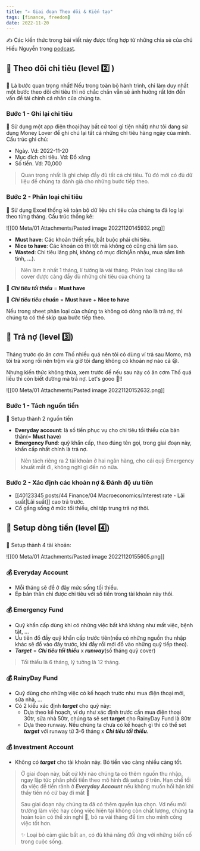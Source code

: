 ```yaml
---
title: "✍️ Giai đoạn Theo dõi & Kiến tạo"
tags: [finance, freedom]
date: 2022-11-20
---
```


✍️ Các kiến thức trong bài viết này được tổng hợp từ những chia sẻ của chú Hiếu Nguyễn trong [podcast](https://www.youtube.com/watch?v=lKhIompb0M0&list=PL1bLXQ3Ow2laRk3IFEqbDLM_l6YHNPp8W&index=4&ab_channel=HieuNguyen).

## 🌿 Theo dõi chi tiêu (level 2️⃣ )

🌱 Là bước quan trọng nhất! Nếu trong toàn bộ hành trình, chỉ làm duy nhất một bước theo dõi chi tiêu thì nó chắc chắn vẫn sẽ ảnh hưởng rất lớn đến vấn đề tài chính cá nhân của chúng ta.

###  Bước 1 - Ghi lại chi tiêu

🌱 Sử dụng một app điện thoại(hay bất cứ tool gì tiện nhất) như tôi đang sử dụng Money Lover để ghi chú lại tất cả những chi tiêu hàng ngày của mình. Cấu trúc ghi chú:
- Ngày.                     Vd: 2022-11-20 
- Mục đích chi tiêu. Vd: Đổ xăng
- Số tiền.                  Vd: 70,000

> Quan trọng nhất là ghi chép đầy đủ tất cả chi tiêu. Từ đó mới có đủ dữ liệu để chúng ta đánh giá cho những bước tiếp theo.

### Bước 2 - Phân loại chi tiêu

🌱 Sử dụng Excel thống kê toàn bộ dữ liệu chi tiêu của chúng ta đã log lại theo từng tháng. Cấu trúc thống kê:

![[00 Meta/01 Attachments/Pasted image 20221120145932.png]]

- **Must have**: Các khoản thiết yếu, bắt buộc phải chi tiêu.
- **Nice to have**: Các khoản có thì tốt mà không có cũng chả làm sao.
- **Wasted**: Chi tiêu lãng phí, không có mục đích(Ăn nhậu, mua sắm linh tinh, ...).

> Nên làm ít nhất 1 tháng, lí tưởng là vài tháng. Phân loại càng lâu sẽ cover được càng đầy đủ những chi tiêu của chúng ta

🌱 ***Chi tiêu tối thiểu*** =  **Must have**

🌱 ***Chi tiêu tiêu chuẩn*** = **Must have** + **Nice to have**

Nếu trong sheet phân loại của chúng ta không có dòng nào là trả nợ, thì chúng ta có thể skip qua bước tiếp theo.

## 🌿 Trả nợ (level 3️⃣)

Tháng trước do ăn cơm Thố nhiều quá nên tôi có dùng ví trả sau Momo, mà tôi trả xong rồi nên trộm vía giờ tôi đang không có khoản nợ nào cả 😆.

Nhưng kiến thức không thừa, xem trước để nếu sau này có ăn cơm Thố quá liều thì còn biết đường mà trả nợ. Let's gooo 💪!!

![[00 Meta/01 Attachments/Pasted image 20221120152632.png]]

### Bước 1 - Tách nguồn tiền
 
 🌱 Setup thành 2 nguồn tiền
 - **Everyday account**: là số tiền phục vụ cho chi tiêu tối thiểu của bản thân(= **Must have**)
 - **Emergency Fund**:  quỹ khẩn cấp, theo đúng tên gọi, trong giai đoạn này, khẩn cấp nhất chính là trả nợ.

> Nên tách riêng ra 2 tài khoản ở hai ngân hàng, cho cái quỹ Emergency khuất mắt đi, không nghĩ gì đến nó nữa.
 
### Bước 2 - Xác định các khoản nợ & Đánh độ ưu tiên
- [[40123345 posts/44 Finance/04 Macroeconomics/Interest rate - Lãi suất|Lãi suất]] cao trả trước.
- Cố gắng sống ở mức tối thiểu, chỉ tập trung trả nợ thôi.

## 🌿 Setup dòng tiền (level 4️⃣)

🌱 Setup thành 4 tài khoản:

![[00 Meta/01 Attachments/Pasted image 20221120155605.png]]

### 💰 Everyday Account
- Mỗi tháng sẽ để ở đây mức sống tối thiểu.
- Ép bản thân chỉ được chi tiêu với số tiền trong tài khoản này thôi.

### 💰 Emergency Fund
- Quỹ khẩn cấp dùng khi có những việc bất khả kháng như mất việc, bệnh tật, ...
- Ưu tiên đổ đầy quỹ khẩn cấp trước tiên(nếu có những nguồn thu nhập khác sẽ đổ vào đây trước, khi đầy rồi mới đổ vào những quỹ tiếp theo).
- ***Target*** = ***Chi tiêu tối thiểu*** x ***runway***(số tháng quỹ cover)

> Tối thiểu là 6 tháng, lý tưởng là 12 tháng.

### 💰 RainyDay Fund
- Quỹ dùng cho những việc có kế hoạch trước như mua điện thoại mới, sửa nhà, ...
- Có 2 kiểu xác định ***target*** cho quỹ này:
	- Dựa theo kế hoạch, ví dụ như xác định trước cần mua điện thoại 30tr, sửa nhà 50tr, chúng ta sẽ set **target** cho RainyDay Fund là 80tr
	- Dựa theo runway. Nếu chúng ta chưa có kế hoạch gì thì có thể set ***target*** với runway từ 3-6 tháng x ***Chi tiêu tối thiểu***.

### 💰 Investment Account
- Không có ***target*** cho tài khoản này. Bỏ tiền vào càng nhiều càng tốt.

> Ở giai đoạn này, bất cứ khi nào chúng ta có thêm nguồn thu nhập, ngay lập tức phân phối tiền theo mô hình đã setup ở trên. Hạn chế tối đa việc để tiền rảnh ở ***Everyday Account*** nếu không muốn hối hận khi thấy tiền nó cứ bay đi mất 💸
> 
> Sau giai đoạn này chúng ta đã có thêm quyền lựa chọn. Vd nếu môi trường làm việc hay công việc hiện tại không còn chất lượng, chúng ta hoàn toàn có thể xin nghỉ 👋, bỏ ra vài tháng để tìm cho mình công việc tốt hơn.
> 
> ✨ Loại bỏ cảm giác bất an, có đủ khả năng đối ứng với những biến cố trong cuộc sống.